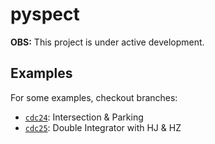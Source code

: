 # pyspect

**OBS:** This project is under active development.

## Examples

For some examples, checkout branches:

- [`cdc24`](https://github.com/KTH-SML/pyspect/tree/cdc24/examples): Intersection & Parking
- [`cdc25`](https://github.com/KTH-SML/pyspect/tree/cdc25/examples): Double Integrator with HJ & HZ
